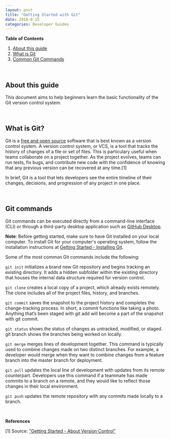 ```yaml
---
layout: post
title: "Getting Started with Git"
date: 2018-8-15
categories: Developer Guides
---
```


**Table of Contents**

1. [About this guide](#about)
2. [What is Git](#git)
3. [Common Git Commands](#common-git-commands)

<br/>

## About this guide <a name="about"></a>
This document aims to help beginners learn the basic functionality of the Git version control system.

<br/>

## What is Git? <a name ="git"><a/>

Git is a [free and open source](https://git-scm.com/about/free-and-open-source) software that is best known as a version control system. A version control system, or VCS, is a tool that tracks the history of changes of a file or set of files. This is particulary useful when teams collaborate on a project together. As the project evolves, teams can run tests, fix bugs, and contribute new code with the confidence of knowing that any previous version can be recovered at any time.[1]

In brief, Git is a tool that lets developers see the entire timeline of their changes, decisions, and progression of any project in one place.

<br/>

## Git commands <a name="common-git-commands"></a>

Git commands can be executed directly from a command-line interface (CLI) or through a third-party desktop application such as [GitHub Desktop](https://desktop.github.com/).

**Note**: Before getting started, make sure to have Git installed on your local computer. To install Git for your computer's operating system, follow the installation instructions at [Getting Started - Installing Git](https://git-scm.com/book/en/v2/Getting-Started-Installing-Git).


Some of the most common Git commands include the following: 

  `git init` initializes a brand new Git repository and begins tracking an existing directory. It adds a hidden subfolder within the existing directory that houses the internal data structure required for version control.

  `git clone` creates a local copy of a project, which already exists remotely. The clone includes all of the project files, history, and branches.

  `git commit` saves the snapshot to the project history and completes the change-tracking process. In short, a commit functions like taking a photo. Anything that’s been staged with git add will become a part of the snapshot with git commit.

  `git status` shows the status of changes as untracked, modified, or staged.
  git branch shows the branches being worked on locally.

  `git merge` merges lines of development together. This command is typically used to combine changes made on two distinct branches. For example, a developer would merge when they want to combine changes from a feature branch into the master branch for deployment.

  `git pull` updates the local line of development with updates from its remote counterpart. Developers use this command if a teammate has made commits to a branch on a remote, and they would like to reflect those changes in their local environment.

  `git push` updates the remote repository with any commits made locally to a branch.

<br/>

**References**

[1] Source: ["Getting Started - About Version Control"](https://git-scm.com/book/en/v2/Getting-Started-About-Version-Control)
